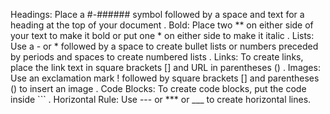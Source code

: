 Headings: Place a #-###### symbol followed by a space and text for a heading at the top of your document
. Bold: Place two ** on either side of your text to make it bold or put one * on either side to make it italic
. Lists: Use a - or * followed by a space to create bullet lists or numbers preceded by periods and spaces to create numbered lists
. Links: To create links, place the link text in square brackets [] and URL in parentheses ()
. Images: Use an exclamation mark ! followed by square brackets [] and parentheses () to insert an image
. Code Blocks: To create code blocks, put the code inside ```
. Horizontal Rule: Use --- or *** or ___ to create horizontal lines.
